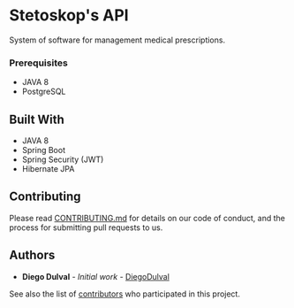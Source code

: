 # Stetoskop's API

System of software for management medical prescriptions.

### Prerequisites

* JAVA 8
* PostgreSQL

## Built With

* JAVA 8
* Spring Boot 
* Spring Security (JWT)
* Hibernate JPA

## Contributing

Please read [CONTRIBUTING.md](https://gist.github.com/PurpleBooth/b24679402957c63ec426) for details on our code of conduct, and the process for submitting pull requests to us.

## Authors

* **Diego Dulval** - *Initial work* - [DiegoDulval](https://github.com/diegodulval)

See also the list of [contributors](https://github.com/your/project/contributors) who participated in this project.
